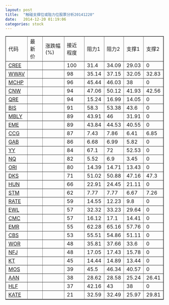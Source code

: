 ```yaml
---
layout: post
title:  "触碰支撑位或阻力位股票分析20141220"
date:   2014-12-20 01:19:06
categories: stock
---
```

<script type="text/javascript">
var stockList = []
stockList.push('gb_cree');
stockList.push('gb_wwav');
stockList.push('gb_mchp');
stockList.push('gb_cnw');
stockList.push('gb_qre');
stockList.push('gb_bis');
stockList.push('gb_mbly');
stockList.push('gb_eme');
stockList.push('gb_ccg');
stockList.push('gb_gab');
stockList.push('gb_yy');
stockList.push('gb_nq');
stockList.push('gb_ori');
stockList.push('gb_dks');
stockList.push('gb_hun');
stockList.push('gb_stm');
stockList.push('gb_rate');
stockList.push('gb_ewl');
stockList.push('gb_cmc');
stockList.push('gb_emr');
stockList.push('gb_cbs');
stockList.push('gb_wor');
stockList.push('gb_nfj');
stockList.push('gb_kt');
stockList.push('gb_mos');
stockList.push('gb_aan');
stockList.push('gb_hlf');
stockList.push('gb_kate');
</script>
<table border="1">
 <tr>
 <td>代码</td>
 <td>最新价</td>
 <td>涨跌幅(%)</td>
 <td>接近程度</td>
 <td>阻力1</td>
 <td>阻力2</td>
 <td>支撑1</td>
 <td>支撑2</td>
</tr>
  <tr id="cree" class="red">
  <td><a href="http://stock.finance.sina.com.cn/usstock/quotes/CREE.html" target="_blank">CREE</a></td><td></td><td></td><td>100</td><td>31.4</td><td>34.09</td><td>29.03</td><td>0</td></tr>
  <tr id="wwav" class="red">
  <td><a href="http://stock.finance.sina.com.cn/usstock/quotes/WWAV.html" target="_blank">WWAV</a></td><td></td><td></td><td>98</td><td>35.14</td><td>37.15</td><td>32.05</td><td>32.83</td></tr>
  <tr id="mchp" class="red">
  <td><a href="http://stock.finance.sina.com.cn/usstock/quotes/MCHP.html" target="_blank">MCHP</a></td><td></td><td></td><td>96</td><td>45.44</td><td>46.03</td><td>38</td><td>0</td></tr>
  <tr id="cnw" class="red">
  <td><a href="http://stock.finance.sina.com.cn/usstock/quotes/CNW.html" target="_blank">CNW</a></td><td></td><td></td><td>94</td><td>47.06</td><td>50.12</td><td>41.93</td><td>42.56</td></tr>
  <tr id="qre" class="red">
  <td><a href="http://stock.finance.sina.com.cn/usstock/quotes/QRE.html" target="_blank">QRE</a></td><td></td><td></td><td>94</td><td>15.24</td><td>16.99</td><td>14.05</td><td>0</td></tr>
  <tr id="bis" class="green">
  <td><a href="http://stock.finance.sina.com.cn/usstock/quotes/BIS.html" target="_blank">BIS</a></td><td></td><td></td><td>91</td><td>58.3</td><td>53.38</td><td>43.6</td><td>0</td></tr>
  <tr id="mbly" class="green">
  <td><a href="http://stock.finance.sina.com.cn/usstock/quotes/MBLY.html" target="_blank">MBLY</a></td><td></td><td></td><td>89</td><td>43.91</td><td>46</td><td>31.91</td><td>0</td></tr>
  <tr id="eme" class="red">
  <td><a href="http://stock.finance.sina.com.cn/usstock/quotes/EME.html" target="_blank">EME</a></td><td></td><td></td><td>89</td><td>43.84</td><td>44.53</td><td>40.55</td><td>0</td></tr>
  <tr id="ccg" class="red">
  <td><a href="http://stock.finance.sina.com.cn/usstock/quotes/CCG.html" target="_blank">CCG</a></td><td></td><td></td><td>87</td><td>7.43</td><td>7.86</td><td>6.41</td><td>6.85</td></tr>
  <tr id="gab" class="green">
  <td><a href="http://stock.finance.sina.com.cn/usstock/quotes/GAB.html" target="_blank">GAB</a></td><td></td><td></td><td>86</td><td>6.68</td><td>6.99</td><td>5.82</td><td>0</td></tr>
  <tr id="yy" class="red">
  <td><a href="http://stock.finance.sina.com.cn/usstock/quotes/YY.html" target="_blank">YY</a></td><td></td><td></td><td>84</td><td>67.1</td><td>72</td><td>52.53</td><td>0</td></tr>
  <tr id="nq" class="red">
  <td><a href="http://stock.finance.sina.com.cn/usstock/quotes/NQ.html" target="_blank">NQ</a></td><td></td><td></td><td>82</td><td>5.52</td><td>6.9</td><td>3.45</td><td>0</td></tr>
  <tr id="ori" class="red">
  <td><a href="http://stock.finance.sina.com.cn/usstock/quotes/ORI.html" target="_blank">ORI</a></td><td></td><td></td><td>80</td><td>14.39</td><td>14.71</td><td>13.43</td><td>0</td></tr>
  <tr id="dks" class="green">
  <td><a href="http://stock.finance.sina.com.cn/usstock/quotes/DKS.html" target="_blank">DKS</a></td><td></td><td></td><td>71</td><td>51.02</td><td>50.88</td><td>47.16</td><td>47.3</td></tr>
  <tr id="hun" class="red">
  <td><a href="http://stock.finance.sina.com.cn/usstock/quotes/HUN.html" target="_blank">HUN</a></td><td></td><td></td><td>66</td><td>22.91</td><td>24.45</td><td>21.11</td><td>0</td></tr>
  <tr id="stm" class="red">
  <td><a href="http://stock.finance.sina.com.cn/usstock/quotes/STM.html" target="_blank">STM</a></td><td></td><td></td><td>62</td><td>7.77</td><td>7.77</td><td>6.67</td><td>7.26</td></tr>
  <tr id="rate" class="red">
  <td><a href="http://stock.finance.sina.com.cn/usstock/quotes/RATE.html" target="_blank">RATE</a></td><td></td><td></td><td>59</td><td>14.55</td><td>12.23</td><td>9.8</td><td>0</td></tr>
  <tr id="ewl" class="green">
  <td><a href="http://stock.finance.sina.com.cn/usstock/quotes/EWL.html" target="_blank">EWL</a></td><td></td><td></td><td>57</td><td>32.32</td><td>33.23</td><td>29.64</td><td>0</td></tr>
  <tr id="cmc" class="red">
  <td><a href="http://stock.finance.sina.com.cn/usstock/quotes/CMC.html" target="_blank">CMC</a></td><td></td><td></td><td>57</td><td>16.12</td><td>17.1</td><td>14.41</td><td>0</td></tr>
  <tr id="emr" class="red">
  <td><a href="http://stock.finance.sina.com.cn/usstock/quotes/EMR.html" target="_blank">EMR</a></td><td></td><td></td><td>55</td><td>62.28</td><td>65.16</td><td>57.76</td><td>0</td></tr>
  <tr id="cbs" class="red">
  <td><a href="http://stock.finance.sina.com.cn/usstock/quotes/CBS.html" target="_blank">CBS</a></td><td></td><td></td><td>53</td><td>55.51</td><td>54.86</td><td>51.11</td><td>0</td></tr>
  <tr id="wor" class="red">
  <td><a href="http://stock.finance.sina.com.cn/usstock/quotes/WOR.html" target="_blank">WOR</a></td><td></td><td></td><td>48</td><td>35.81</td><td>37.66</td><td>33.6</td><td>0</td></tr>
  <tr id="nfj" class="green">
  <td><a href="http://stock.finance.sina.com.cn/usstock/quotes/NFJ.html" target="_blank">NFJ</a></td><td></td><td></td><td>48</td><td>17.05</td><td>17.43</td><td>15.78</td><td>0</td></tr>
  <tr id="kt" class="green">
  <td><a href="http://stock.finance.sina.com.cn/usstock/quotes/KT.html" target="_blank">KT</a></td><td></td><td></td><td>45</td><td>14.44</td><td>14.89</td><td>13.44</td><td>0</td></tr>
  <tr id="mos" class="red">
  <td><a href="http://stock.finance.sina.com.cn/usstock/quotes/MOS.html" target="_blank">MOS</a></td><td></td><td></td><td>39</td><td>45.5</td><td>46.34</td><td>40.57</td><td>0</td></tr>
  <tr id="aan" class="green">
  <td><a href="http://stock.finance.sina.com.cn/usstock/quotes/AAN.html" target="_blank">AAN</a></td><td></td><td></td><td>38</td><td>28.62</td><td>28.58</td><td>25.24</td><td>26.41</td></tr>
  <tr id="hlf" class="green">
  <td><a href="http://stock.finance.sina.com.cn/usstock/quotes/HLF.html" target="_blank">HLF</a></td><td></td><td></td><td>37</td><td>42.16</td><td>43</td><td>38</td><td>0</td></tr>
  <tr id="kate" class="green">
  <td><a href="http://stock.finance.sina.com.cn/usstock/quotes/KATE.html" target="_blank">KATE</a></td><td></td><td></td><td>21</td><td>32.59</td><td>32.49</td><td>25.97</td><td>29.81</td></tr>
</table>
